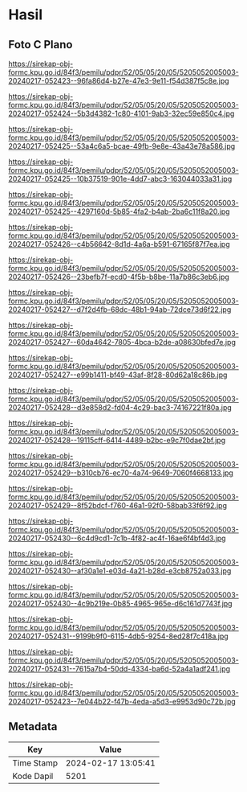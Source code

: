 # Hasil

## Foto C Plano

https://sirekap-obj-formc.kpu.go.id/84f3/pemilu/pdpr/52/05/05/20/05/5205052005003-20240217-052423--96fa86d4-b27e-47e3-9e11-f54d387f5c8e.jpg

https://sirekap-obj-formc.kpu.go.id/84f3/pemilu/pdpr/52/05/05/20/05/5205052005003-20240217-052424--5b3d4382-1c80-4101-9ab3-32ec59e850c4.jpg

https://sirekap-obj-formc.kpu.go.id/84f3/pemilu/pdpr/52/05/05/20/05/5205052005003-20240217-052425--53a4c6a5-bcae-49fb-9e8e-43a43e78a586.jpg

https://sirekap-obj-formc.kpu.go.id/84f3/pemilu/pdpr/52/05/05/20/05/5205052005003-20240217-052425--10b37519-901e-4dd7-abc3-163044033a31.jpg

https://sirekap-obj-formc.kpu.go.id/84f3/pemilu/pdpr/52/05/05/20/05/5205052005003-20240217-052425--4297160d-5b85-4fa2-b4ab-2ba6c11f8a20.jpg

https://sirekap-obj-formc.kpu.go.id/84f3/pemilu/pdpr/52/05/05/20/05/5205052005003-20240217-052426--c4b56642-8d1d-4a6a-b591-67165f87f7ea.jpg

https://sirekap-obj-formc.kpu.go.id/84f3/pemilu/pdpr/52/05/05/20/05/5205052005003-20240217-052426--23befb7f-ecd0-4f5b-b8be-11a7b86c3eb6.jpg

https://sirekap-obj-formc.kpu.go.id/84f3/pemilu/pdpr/52/05/05/20/05/5205052005003-20240217-052427--d7f2d4fb-68dc-48b1-94ab-72dce73d6f22.jpg

https://sirekap-obj-formc.kpu.go.id/84f3/pemilu/pdpr/52/05/05/20/05/5205052005003-20240217-052427--60da4642-7805-4bca-b2de-a08630bfed7e.jpg

https://sirekap-obj-formc.kpu.go.id/84f3/pemilu/pdpr/52/05/05/20/05/5205052005003-20240217-052427--e99b1411-bf49-43af-8f28-80d62a18c86b.jpg

https://sirekap-obj-formc.kpu.go.id/84f3/pemilu/pdpr/52/05/05/20/05/5205052005003-20240217-052428--d3e858d2-fd04-4c29-bac3-74167221f80a.jpg

https://sirekap-obj-formc.kpu.go.id/84f3/pemilu/pdpr/52/05/05/20/05/5205052005003-20240217-052428--19115cff-6414-4489-b2bc-e9c7f0dae2bf.jpg

https://sirekap-obj-formc.kpu.go.id/84f3/pemilu/pdpr/52/05/05/20/05/5205052005003-20240217-052429--b310cb76-ec70-4a74-9649-7060f4668133.jpg

https://sirekap-obj-formc.kpu.go.id/84f3/pemilu/pdpr/52/05/05/20/05/5205052005003-20240217-052429--8f52bdcf-f760-46a1-92f0-58bab33f6f92.jpg

https://sirekap-obj-formc.kpu.go.id/84f3/pemilu/pdpr/52/05/05/20/05/5205052005003-20240217-052430--6c4d9cd1-7c1b-4f82-ac4f-16ae6f4bf4d3.jpg

https://sirekap-obj-formc.kpu.go.id/84f3/pemilu/pdpr/52/05/05/20/05/5205052005003-20240217-052430--af30a1e1-e03d-4a21-b28d-e3cb8752a033.jpg

https://sirekap-obj-formc.kpu.go.id/84f3/pemilu/pdpr/52/05/05/20/05/5205052005003-20240217-052430--4c9b219e-0b85-4965-965e-d6c161d7743f.jpg

https://sirekap-obj-formc.kpu.go.id/84f3/pemilu/pdpr/52/05/05/20/05/5205052005003-20240217-052431--9199b9f0-6115-4db5-9254-8ed28f7c418a.jpg

https://sirekap-obj-formc.kpu.go.id/84f3/pemilu/pdpr/52/05/05/20/05/5205052005003-20240217-052431--7615a7b4-50dd-4334-ba6d-52a4a1adf241.jpg

https://sirekap-obj-formc.kpu.go.id/84f3/pemilu/pdpr/52/05/05/20/05/5205052005003-20240217-052423--7e044b22-f47b-4eda-a5d3-e9953d90c72b.jpg


## Metadata

| Key        | Value               |
| ---------- | ------------------- |
| Time Stamp | 2024-02-17 13:05:41 |
| Kode Dapil | 5201                |



